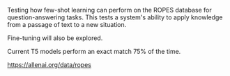 Testing how few-shot learning can perform on the ROPES database for question-answering tasks. This tests a system's ability to apply knowledge from a passage of text to a new situation. 

Fine-tuning will also be explored. 

Current T5 models perform an exact match 75% of the time. 

https://allenai.org/data/ropes
